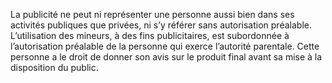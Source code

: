 La publicité ne peut ni représenter une personne aussi bien dans ses activités publiques que privées, ni s’y référer sans autorisation préalable.
L’utilisation des mineurs, à des fins publicitaires, est subordonnée à l’autorisation préalable de la personne qui exerce l’autorité parentale. Cette personne a le droit de donner son avis sur le produit final avant sa mise à la disposition du public.